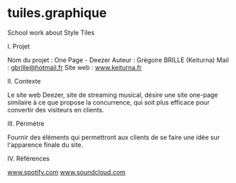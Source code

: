 # tuiles.graphique
School work about Style Tiles

I. Projet

  Nom du projet : One Page - Deezer
  Auteur : Grégoire BRILLE (Keiturna)
  Mail : gbrille@hotmail.fr
  Site web : www.keiturna.fr
  
  
II. Contexte
  
  Le site web Deezer, site de streaming musical, désire une site one-page similaire à ce que propose la concurrence, qui soit   plus efficace pour convertir des visiteurs en clients.
 
 
III. Périmètre

  Fournir des éléments qui permettront aux clients de se faire une idée sur l'apparence finale du site.
  
  
IV. Références

  www.spotify.com
  www.soundcloud.com
